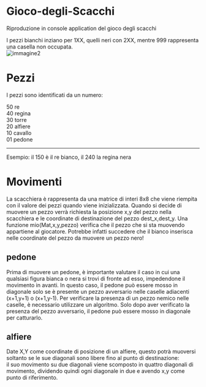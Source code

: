 # Gioco-degli-Scacchi
Riproduzione in console application del gioco degli scacchi<br/>

I pezzi bianchi inziano per 1XX, quelli neri con 2XX, mentre 999 rappresenta una casella non occupata.<br/>
![immagine2](https://user-images.githubusercontent.com/16807583/212702914-0434d6fb-ecf6-43e0-a657-3a83e1a5d8b7.png)


# Pezzi
I pezzi sono identificati da un numero:<br/>

50 re<br/>
40 regina<br/>
30 torre<br/>
20 alfiere<br/>
10 cavallo<br/>
01 pedone<br/> 

--------------------
Esempio: il 150 è il re bianco, il 240 la regina nera
# Movimenti
La scacchiera è rappresenta da una matrice di interi 8x8 che viene riempita con il valore dei pezzi quando viene inizializzata. Quando si decide di muovere un pezzo verrà richiesta la posizione x,y del pezzo nella scacchiera e le coordinate di destinazione del pezzo dest_x,dest_y. Una funzione mio(Mat,x,y,pezzo) verifica che il pezzo che si sta muovendo appartiene al giocatore. Potrebbe infatti succedere che il bianco inserisca nelle coordinate del pezzo da muovere un pezzo nero!
## pedone
Prima di muovere un pedone, è importante valutare il caso in cui una qualsiasi figura bianca o nera si trovi di fronte ad esso, impedendone il movimento in avanti. In questo caso, il pedone può essere mosso in diagonale solo se è presente un pezzo avversario nelle caselle adiacenti (x+1,y+1) o (x+1,y-1). Per verificare la presenza di un pezzo nemico nelle caselle, è necessario utilizzare un algoritmo. Solo dopo aver verificato la presenza del pezzo avversario, il pedone può essere mosso in diagonale per catturarlo.
## alfiere
Date X,Y come coordinate di posizione di un alfiere, questo potrà muoversi soltanto se le sue diagonali sono libere fino al punto di destinazione:<br/>
il suo movimento su due diagonali viene scomposto in quattro diagonali di movimento, dividendo quindi ogni diagonale in due e avendo x,y come punto di riferimento. 

